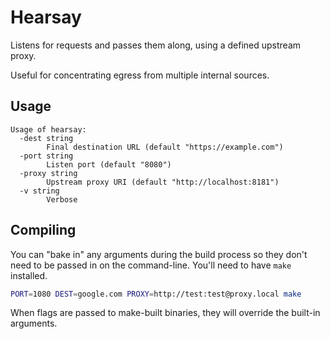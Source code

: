 # Hearsay

Listens for requests and passes them along, using a defined upstream proxy.

Useful for concentrating egress from multiple internal sources.

## Usage

```
Usage of hearsay:
  -dest string
        Final destination URL (default "https://example.com")
  -port string
        Listen port (default "8080")
  -proxy string
        Upstream proxy URI (default "http://localhost:8181")
  -v string
        Verbose
```



## Compiling

You can "bake in" any arguments during the build process so they don't need to
be passed in on the command-line. You'll need to have `make` installed.

```bash
PORT=1080 DEST=google.com PROXY=http://test:test@proxy.local make
```

When flags are passed to make-built binaries, they will override the built-in arguments.

